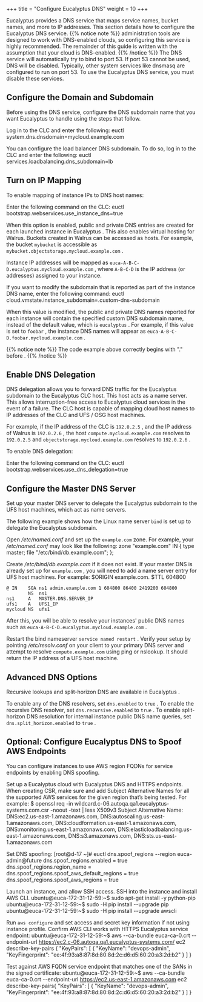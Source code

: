 +++
title = "Configure Eucalyptus DNS"
weight = 10
+++

Eucalyptus provides a DNS service that maps service names, bucket names, and more to IP addresses. This section details how to configure the Eucalyptus DNS service.
{{% notice note %}}
administration tools are designed to work with DNS-enabled clouds, so configuring this service is highly recommended. The remainder of this guide is written with the assumption that your cloud is DNS-enabled. 
{{% /notice %}}
The DNS service will automatically try to bind to port 53. If port 53 cannot be used, DNS will be disabled. Typically, other system services like dnsmasq are configured to run on port 53. To use the Eucalyptus DNS service, you must disable these services. 


## Configure the Domain and Subdomain
Before using the DNS service, configure the DNS subdomain name that you want Eucalyptus to handle using the steps that follow. 

Log in to the CLC and enter the following: 
    euctl system.dns.dnsdomain=mycloud.example.com

You can configure the load balancer DNS subdomain. To do so, log in to the CLC and enter the following: 
    euctl services.loadbalancing.dns_subdomain=lb


## Turn on IP Mapping
To enable mapping of instance IPs to DNS host names: 

Enter the following command on the CLC: 
    euctl bootstrap.webservices.use_instance_dns=true

When this option is enabled, public and private DNS entries are created for each launched instance in Eucalyptus . This also enables virtual hosting for Walrus. Buckets created in Walrus can be accessed as hosts. For example, the bucket `mybucket` is accessible as `mybucket.objectstorage.mycloud.example.com` . 

Instance IP addresses will be mapped as `euca-A-B-C-D.eucalyptus.mycloud.example.com` , where `A-B-C-D` is the IP address (or addresses) assigned to your instance. 

If you want to modify the subdomain that is reported as part of the instance DNS name, enter the following command: 
    euctl cloud.vmstate.instance_subdomain=.custom-dns-subdomain

When this value is modified, the public and private DNS names reported for each instance will contain the specified custom DNS subdomain name, instead of the default value, which is `eucalyptus` . For example, if this value is set to `foobar` , the instance DNS names will appear as `euca-A-B-C-D.foobar.mycloud.example.com` . 


{{% notice note %}}
The code example above correctly begins with "." before . 
{{% /notice %}}

## Enable DNS Delegation
DNS delegation allows you to forward DNS traffic for the Eucalyptus subdomain to the Eucalyptus CLC host. This host acts as a name server. This allows interruption-free access to Eucalyptus cloud services in the event of a failure. The CLC host is capable of mapping cloud host names to IP addresses of the CLC and UFS / OSG host machines. 

For example, if the IP address of the CLC is `192.0.2.5` , and the IP address of Walrus is `192.0.2.6` , the host `compute.mycloud.example.com` resolves to `192.0.2.5` and `objectstorage.mycloud.example.com` resolves to `192.0.2.6` . 

To enable DNS delegation: 

Enter the following command on the CLC: 
    euctl bootstrap.webservices.use_dns_delegation=true


## Configure the Master DNS Server
Set up your master DNS server to delegate the Eucalyptus subdomain to the UFS host machines, which act as name servers. 

The following example shows how the Linux name server `bind` is set up to delegate the Eucalyptus subdomain. 

Open */etc/named.conf* and set up the `example.com` zone. For example, your */etc/named.conf* may look like the following: 
    zone "example.com" IN {
    	      type master;
    	      file "/etc/bind/db.example.com";
    	      };
    	    

Create */etc/bind/db.example.com* if it does not exist. If your master DNS is already set up for `example.com` , you will need to add a name server entry for UFS host machines. For example: 
    $ORIGIN example.com.
    $TTL 604800
    
    @ IN    SOA ns1 admin.example.com 1 604800 86400 2419200 604800
            NS  ns1
    ns1     A   MASTER.DNS.SERVER_IP
    ufs1    A   UFS1_IP
    mycloud NS  ufs1

After this, you will be able to resolve your instances' public DNS names such as `euca-A-B-C-D.eucalyptus.mycloud.example.com` . 

Restart the bind nameserver `service named restart` . Verify your setup by pointing */etc/resolv.conf* on your client to your primary DNS server and attempt to resolve `compute.example.com` using ping or nslookup. It should return the IP address of a UFS host machine. 
## Advanced DNS Options
Recursive lookups and split-horizon DNS are available in Eucalyptus . 

To enable any of the DNS resolvers, set `dns.enabled` to `true` . To enable the recursive DNS resolver, set `dns.recursive.enabled` to `true` . To enable split-horizon DNS resolution for internal instance public DNS name queries, set `dns.split_horizon.enabled` to `true` . 
## Optional: Configure Eucalyptus DNS to Spoof AWS Endpoints
You can configure instances to use AWS region FQDNs for service endpoints by enabling DNS spoofing. 

Set up a Eucalyptus cloud with Eucalyptus DNS and HTTPS endpoints. When creating CSR, make sure and add Subject Alternative Names for all the supported AWS services for the given region that’s being tested. For example: 
    $ openssl req -in wildcard.c-06.autoqa.qa1.eucalyptus-systems.com.csr 
    						-noout -text | less X509v3 Subject Alternative Name:
         DNS:ec2.us-east-1.amazonaws.com, DNS:autoscaling.us-east-1.amazonaws.com, 
         DNS:cloudformation.us-east-1.amazonaws.com, DNS:monitoring.us-east-1.amazonaws.com, 
         DNS:elasticloadbalancing.us-east-1.amazonaws.com, DNS:s3.amazonaws.com, 
         DNS:sts.us-east-1.amazonaws.com

Set DNS spoofing: 
    [root@d-17 ~]#  euctl dns.spoof_regions --region euca-admin@future
    dns.spoof_regions.enabled = true
    dns.spoof_regions.region_name =
    dns.spoof_regions.spoof_aws_default_regions = true
    dns.spoof_regions.spoof_aws_regions = true

Launch an instance, and allow SSH access. SSH into the instance and install AWS CLI. 
    ubuntu@euca-172-31-12-59:~$ sudo apt-get install -y python-pip
    ubuntu@euca-172-31-12-59:~$ sudo -H pip install --upgrade pip
    ubuntu@euca-172-31-12-59:~$ sudo -H pip install --upgrade awscli

Run `aws configure` and set access and secret key information if not using instance profile. Confirm AWS CLI works with HTTPS Eucalyptus service endpoint: 
    ubuntu@euca-172-31-12-59:~$ aws --ca-bundle euca-ca-0.crt 
    --endpoint-url https://ec2.c-06.autoqa.qa1.eucalyptus-systems.com/ ec2 describe-key-pairs
    {
        "KeyPairs": [
            {
                "KeyName": "devops-admin",
                "KeyFingerprint": "ee:4f:93:a8:87:8d:80:8d:2c:d6:d5:60:20:a3:2d:b2"
            }
        ]
    }

Test against AWS FQDN service endpoint that matches one of the SANs in the signed certificate: 
    ubuntu@euca-172-31-12-59:~$ aws --ca-bundle euca-ca-0.crt 
    --endpoint-url https://ec2.us-east-1.amazonaws.com ec2 describe-key-pairs{
        "KeyPairs": [
            {
                "KeyName": "devops-admin",
                "KeyFingerprint": "ee:4f:93:a8:87:8d:80:8d:2c:d6:d5:60:20:a3:2d:b2"
            }
        ]
    }				


